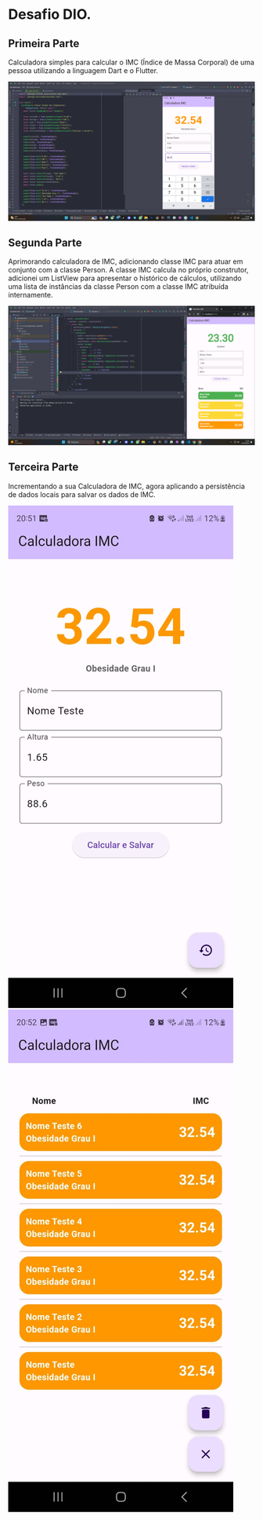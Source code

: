 # Desafio DIO.

## Primeira Parte

Calculadora simples para calcular o IMC (Índice de Massa Corporal) de uma pessoa utilizando a linguagem 
Dart e o Flutter.

<img src="assets/images/print.png" />
<br />

## Segunda Parte

Aprimorando calculadora de IMC, adicionando classe IMC para atuar em conjunto com a classe Person. 
A classe IMC calcula no próprio construtor, adicionei um ListView para apresentar o histórico de cálculos, 
utilizando uma lista de instâncias da classe Person com a classe IMC atribuída internamente.

<img src="assets/images/print2.png" />
<br />

## Terceira Parte

Incrementando a sua Calculadora de IMC, agora aplicando a persistência de dados locais para salvar os dados de IMC.

<img src="assets/images/print3.jpg" />
<img src="assets/images/print4.jpg" />
<br />
